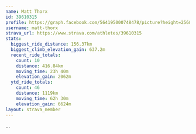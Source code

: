 ```yaml
---
name: Matt Thorx
id: 39610315
profile: https://graph.facebook.com/564195000748478/picture?height=256&width=256
username: matt-thorx
strava_url: https://www.strava.com/athletes/39610315
stats:
  biggest_ride_distance: 156.37km
  biggest_climb_elevation_gain: 637.2m
  recent_ride_totals:
    count: 10
    distance: 416.84km
    moving_time: 23h 40m
    elevation_gain: 2062m
  ytd_ride_totals:
    count: 46
    distance: 1119km
    moving_time: 62h 30m
    elevation_gain: 6624m
layout: strava_member
--- 
```

...
